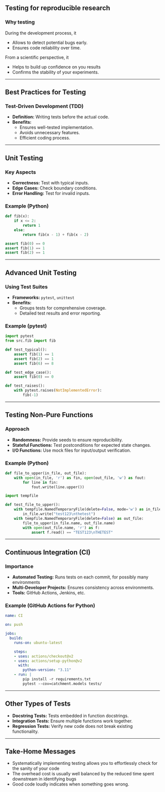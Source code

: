 ## Testing for reproducible research

### Why testing

During the development process, it
- Allows to detect potential bugs early.
- Ensures code reliability over time.

From a scientific perspective, it
- Helps to build up confidence on you results
- Confirms the stability of your experiments.

---

## Best Practices for Testing

### Test-Driven Development (TDD)

- **Definition:** Writing tests before the actual code.
- **Benefits:** 
  - Ensures well-tested implementation.
  - Avoids unnecessary features.
  - Efficient coding process.

---

## Unit Testing

### Key Aspects

- **Correctness:** Test with typical inputs.
- **Edge Cases:** Check boundary conditions.
- **Error Handling:** Test for invalid inputs.

### Example (Python)

```python
def fib(x):
    if x <= 2:
        return 1
    else:
        return fib(x - 1) + fib(x - 2)

assert fib(0) == 0
assert fib(1) == 1
assert fib(2) == 1
```

---

## Advanced Unit Testing

### Using Test Suites

- **Frameworks:** `pytest`, `unittest`
- **Benefits:** 
  - Groups tests for comprehensive coverage.
  - Detailed test results and error reporting.

### Example (pytest)

```python
import pytest
from src.fib import fib

def test_typical():
    assert fib(1) == 1
    assert fib(2) == 1
    assert fib(6) == 8

def test_edge_case():
    assert fib(0) == 0

def test_raises():
    with pytest.raises(NotImplementedError):
        fib(-1)
```

---

## Testing Non-Pure Functions

### Approach

- **Randomness:** Provide seeds to ensure reproducibility.
- **Stateful Functions:** Test postconditions for expected state changes.
- **I/O Functions:** Use mock files for input/output verification.

### Example (Python)

```python
def file_to_upper(in_file, out_file):
    with open(in_file, 'r') as fin, open(out_file, 'w') as fout:
        for line in fin:
            fout.write(line.upper())

import tempfile

def test_file_to_upper():
    with tempfile.NamedTemporaryFile(delete=False, mode='w') as in_file:
        in_file.write("test123\nthetest")
    with tempfile.NamedTemporaryFile(delete=False) as out_file:
        file_to_upper(in_file.name, out_file.name)
        with open(out_file.name, 'r') as f:
            assert f.read() == "TEST123\nTHETEST"
```

---

## Continuous Integration (CI)

### Importance

- **Automated Testing:** Runs tests on each commit, for possibly many environments
- **Multi-Developer Projects:** Ensures consistency across environments.
- **Tools:** GitHub Actions, Jenkins, etc.

### Example (GitHub Actions for Python)

```yaml
name: CI

on: push

jobs:
  build:
    runs-on: ubuntu-latest

    steps:
    - uses: actions/checkout@v2
    - uses: actions/setup-python@v2
      with:
        python-version: "3.11"
    - run: |
        pip install -r requirements.txt
        pytest --cov=catchment.models tests/
```

---

## Other Types of Tests

- **Docstring Tests:** Tests embedded in function docstrings.
- **Integration Tests:** Ensure multiple functions work together.
- **Regression Tests:** Verify new code does not break existing functionality.

---

## Take-Home Messages

- Systematically implementing testing allows you to effortlessly check for the sanity of your code
- The overhead cost is usually well balanced by the reduced time spent downstream in identifying bugs
- Good code loudly indicates when something goes wrong.